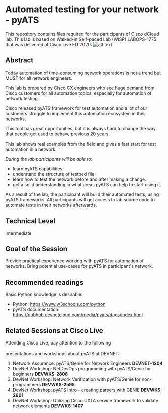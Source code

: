 # Automated testing for your network - pyATS

This repository contains files required for the participants of Cisco dCloud lab.
This lab is based on Walked-in Self-paced Lab (WISP) LABOPS-1775 that was delivered at Cisco Live EU 2020:
![alt text](https://pubhub.devnetcloud.com/media/pyats/docs/_images/logo.png)

## Abstract

Today automation of time-consuming network operations is not a trend but MUST for all network engineers.

This lab is prepared by Cisco CX engineers who see huge demand from Cisco customers for all automation topics, especially for automation of network testing.

Cisco released pyATS framework for test automation and a lot of our customers struggle to implement this automation ecosystem in their networks.

This tool has great opportunities, but it is always hard to change the way that people get used to behave previous 20 years.

This lab shows real examples from the field and gives a fast start for test automation in a network.

*During the lab participants will be able to*:
- learn pyATS capabilities.
- understand the structure of testbed file.
- learn how to test the network before and after making a change.
- get a solid understanding in what areas pyATS can help to start using it.

As a result of the lab, the participant will build their automated tests, using pyATS frameworks.
All participants will get access to lab source code to automate tests in their networks afterwards.

## Technical Level

Intermediate

## Goal of the Session

Provide practical experience working with pyATS for automation of networks.
Bring potential use-cases for pyATS in participant's network.

## Recommended readings

Basic Python knowledge is desirable:
- Python: https://www.w3schools.com/python
- pyATS documentation: https://pubhub.devnetcloud.com/media/pyats/docs/index.html

## Related Sessions at Cisco Live

Attending Cisco Live, pay attention to the following<br></br>
presentations and workshops about pyATS at DEVNET:
1.	Network Assurance: pyATS/Genie for Network Engineers
	**DEVNET-1204**
2.	DevNet Workshop: NetDevOps programming with pyATS/Genie for beginners
	**DEVWKS-2808**
3.	DevNet Workshop: Network Verification with pyATS/Genie for non-programmers
	**DEVWKS-2595**
4.	DevNet Workshop: pyATS Intro - creating parsers with GENIE
	**DEVWKS-2601**
5.	DevNet Workshop: Utilizing Cisco CXTA service framework to validate network elements
	**DEVWKS-1407**